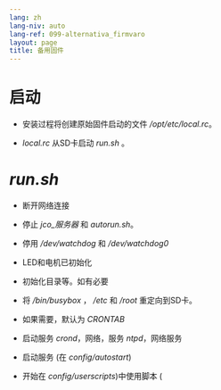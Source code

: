 ```yaml
---
lang: zh
lang-niv: auto
lang-ref: 099-alternativa_firmvaro
layout: page
title: 备用固件
---
```


# 启动

* 安装过程将创建原始固件启动的文件 _/opt/etc/local.rc_。


* _local.rc_ 从SD卡启动 _run.sh_ 。



# _run.sh_

  * 断开网络连接


  * 停止 _jco_服务器_ 和 _autorun.sh_。


  * 停用 _/dev/watchdog_ 和 _/dev/watchdog0_


  * LED和电机已初始化


  * 初始化目录等。如有必要


  * 将 _/bin/busybox_ ， _/etc_ 和 _/root_ 重定向到SD卡。


  * 如果需要，默认为 _CRONTAB_ 


  * 启动服务 _crond_，网络，服务 _ntpd_，网络服务


  * 启动服务 (在 _config/autostart_)


  * 开始在 _config/userscripts_)中使用脚本 (


